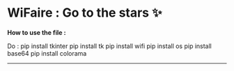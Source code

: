 # WiFaire : Go to the stars ✨

  __How to use the file :__

Do :  pip install tkinter
      pip install tk
      pip install wifi
      pip install os
      pip install base64
      pip install colorama
      <hr>

      
